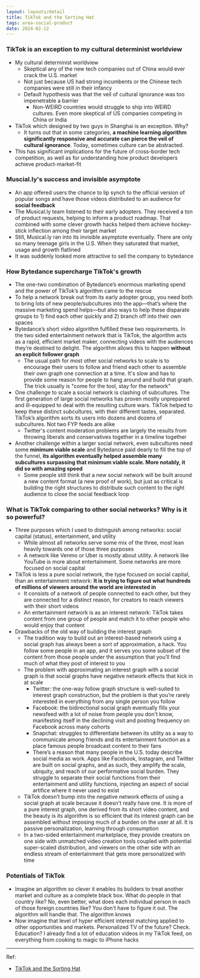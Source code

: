 ```yaml
---
layout: layouts/detail
title: TikTok and the Sorting Hat
tags: area-social-product
date: 2024-02-12
---
```

### TikTok is an exception to my cultural determinist worldview
- My cultural determinist worldview
    - Skeptical any of the new tech companies out of China would ever crack the U.S. market
    - Not just because US had strong incumbents or the Chinese tech companies were still in their infancy
    - Default hypothesis was that the veil of cultural ignorance was too impenetrable a barrier
        - Non-WEIRD countries would struggle to ship into WEIRD cultures. Even more skeptical of US companies competing in China or India
- TikTok which designed by two guys in Shanghai is an exception. Why?
    - It turns out that in some categories, **a machine learning algorithm significantly responsive and accurate can pierce the veil of cultural ignorance**. Today, sometimes culture can be abstracted.
- This has significant implications for the future of cross-border tech competition, as well as for understanding how product developers achieve product-market-fit

### Muscial.ly's success and invisible asymptote
- An app offered users the chance to lip synch to the official version of popular songs and have those videos distributed to an audience for **social feedback**
- The Musical.ly team listened to their early adopters. They received a ton of product requests, helping to inform a product roadmap. That combined with some clever growth hacks helped them achieve hockey-stick inflection among their target market
- Still, Musical.ly ran into its invisible asymptote eventually. There are only so many teenage girls in the U.S. When they saturated that market, usage and growth flatlined
- It was suddenly looked more attractive to sell the company to bytedance

### How Bytedance supercharge TikTok's growth
- The one-two combination of Bytedance’s enormous marketing spend and the power of TikTok’s algorithm came to the rescue
- To help a network break out from its early adopter group, you need both to bring lots of new people/subcultures into the app—that’s where the massive marketing spend helps—but also ways to help these disparate groups to 1) find each other quickly and 2) branch off into their own spaces
- Bytedance’s short video algorithm fulfilled these two requirements. In the two sided entertainment network that is TikTok, the algorithm acts as a rapid, efficient market maker, connecting videos with the audiences they’re destined to delight. The algorithm allows this to happen **without an explicit follower graph**
    - The usual path for most other social networks to scale is to encourage their users to follow and friend each other to assemble their own graph one connection at a time. It's slow and has to provide some reason for people to hang around and build that graph. The trick usually is "come for the tool, stay for the network"
- One challenge to scale a social network is clashing of subcultures. The first generation of large social networks has proven mostly unprepared and ill-equipped to deal with the resulting culture wars. TikTok helped to keep these distinct subcultures, with their different tastes, separated. TikTok’s algorithm sorts its users into dozens and dozens of subcultures. Not two FYP feeds are alike
    - Twitter's content moderation problems are largely the results from throwing liberals and conservatives together in a timeline together
- Another challenge within a larger social network, even subcultures need some **minimum viable scale** and Bytedance paid dearly to fill the top of the funnel, **its algorithm eventually helped assemble many subcultures surpassing that minimum viable scale. More notably, it did so with amazing speed**
    - Some people still think that a new social network will be built around a new content format (a new proof of work), but just as critical is building the right structures to distribute such content to the right audience to close the social feedback loop

### What is TikTok comparing to other social networks? Why is it so powerful?
- Three purposes which I used to distinguish among networks: social capital (status), entertainment, and utility
    - While almost all networks serve some mix of the three, most lean heavily towards one of those three purposes
    - A network like Venmo or Uber is mostly about utility. A network like YouTube is more about entertainment. Some networks are more focused on social capital
- TikTok is less a pure social network, the type focused on social capital, than an entertainment network: **It is trying to figure out what hundreds of millions of viewers around the world are interested in**
    - It consists of a network of people connected to each other, but they are connected for a distinct reason, for creators to reach viewers with their short videos
    - An entertainment network is as an interest network: TikTok takes content from one group of people and match it to other people who would enjoy that content
- Drawbacks of the old way of building the interest graph
    - The tradition way to build out an interest-based network using a social graph has always been a sort of approximation, a hack. You follow some people in an app, and it serves you some subset of the content from those people under the assumption that you’ll find much of what they post of interest to you
    - The problem with approximating an interest graph with a social graph is that social graphs have negative network effects that kick in at scale
        - Twitter: the one-way follow graph structure is well-suited to interest graph construction, but the problem is that you’re rarely interested in everything from any single person you follow
        - Facebook: the bidirectional social graph eventually fills your newsfeed with a lot of noise from people you don't know, manifesting itself in the declining visit and posting frequency on Facebook across many cohorts
        - Snapchat: struggles to differentiate between its utility as a way to communicate among friends and its entertainment function as a place famous people broadcast content to their fans
        - There’s a reason that many people in the U.S. today describe social media as work. Apps like Facebook, Instagram, and Twitter are built on social graphs, and as such, they amplify the scale, ubiquity, and reach of our performative social burden. They struggle to separate their social functions from their entertainment and utility functions, injecting an aspect of social artifice where it never used to exist
    - TikTok doesn’t bump into the negative network effects of using a social graph at scale because it doesn't really have one. It is more of a pure interest graph, one derived from its short video content, and the beauty is its algorithm is so efficient that its interest graph can be assembled without imposing much of a burden on the user at all. It is passive personalization, learning through consumption
    - In a two-sided entertainment marketplace, they provide creators on one side with unmatched video creation tools coupled with potential super-scaled distribution, and viewers on the other side with an endless stream of entertainment that gets more personalized with time

### Potentials of TikTok
- Imagine an algorithm so clever it enables its builders to treat another market and culture as a complete black box. What do people in that country like? No, even better, what does each individual person in each of those foreign countries like? You don't have to figure it out. The algorithm will handle that. The algorithm knows
- Now imagine that level of hyper efficient interest matching applied to other opportunities and markets. Personalized TV of the future? Check. Education? I already find a lot of education videos in my TikTok feed, on everything from cooking to magic to iPhone hacks

---

Ref:
- <a href="https://www.eugenewei.com/blog/2020/8/3/tiktok-and-the-sorting-hat" target="_blank">TikTok and the Sorting Hat</a>
